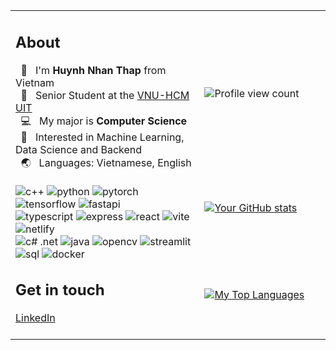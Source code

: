 <table>
  <tr>
    <td width="60%" rowspan="3">
      <h2> About </h2>
      &nbsp; 👋 &nbsp; I'm <strong>Huynh Nhan Thap</strong> from Vietnam<br/>
      &nbsp; 🏫 &nbsp; Senior Student at the <a href="https://en.uit.edu.vn">VNU-HCM UIT</a></br>
      &nbsp; 💻 &nbsp; My major is <strong>Computer Science</strong><br/>
      &nbsp; 🧩 &nbsp; Interested in Machine Learning, Data Science and Backend<br/>
      &nbsp; 🌏 &nbsp; Languages: Vietnamese, English<br/>
      <br/>
      <img alt="c++" src="https://img.shields.io/badge/-C%2B%2B-00599C?style=flat-square&logo=cplusplus&logoColor=white" />
      <img alt="python" src="https://img.shields.io/badge/-Python-3776AB?style=flat-square&logo=python&logoColor=white" />
      <img alt="pytorch" src="https://img.shields.io/badge/-PyTorch-EE4C2C?style=flat-square&logo=PyTorch&logoColor=white" />
      <img alt="tensorflow" src="https://img.shields.io/badge/-TensorFlow-FF6F00?style=flat-square&logo=TensorFlow&logoColor=white" />
<!--       <img alt="opencv" src="https://img.shields.io/badge/-OpenCV-5C3EE8?style=flat-square&logo=OpenCV&logoColor=white" /> -->
      <img alt="fastapi" src="https://img.shields.io/badge/-FastAPI-009688?style=flat-square&logo=FastAPI&logoColor=white" />
      <br/>
      <img alt="typescript" src="https://img.shields.io/badge/-TypeScript-007ACC?style=flat-square&logo=typescript&logoColor=white" />
      <img alt="express" src="https://img.shields.io/badge/-ExpressJS-gray?style=flat-square&logo=Express&logoColor=white" />
      <img alt="react" src="https://img.shields.io/badge/-React-45b8d8?style=flat-square&logo=react&logoColor=white" />
      <img alt="vite" src="https://img.shields.io/badge/-Vite-646CFF?style=flat-square&logo=Vite&logoColor=white" />
      <img alt="netlify" src="https://img.shields.io/badge/-Netlify-00C7B7?style=flat-square&logo=Netlify&logoColor=white" />
      <br/>
      <img alt="c# .net" src="https://img.shields.io/badge/-.NET-512BD4?style=flat-square&logo=dotnet&logoColor=white" />
      <img alt="java" src="https://img.shields.io/badge/-Java-yellow?style=flat-square&logo=java&logoColor=white" />
      <img alt="opencv" src="https://img.shields.io/badge/-OpenCV-5C3EE8?style=flat-square&logo=OpenCV&logoColor=white" />
      <img alt="streamlit" src="https://img.shields.io/badge/-Streamlit-FF4B4B?style=flat-square&logo=Streamlit&logoColor=white" />
      <img alt="sql" src="https://img.shields.io/badge/-SQL-003B57?style=flat-square&logo=SQLite&logoColor=white" />
      <img alt="docker" src="https://img.shields.io/badge/-Docker-46a2f1?style=flat-square&logo=docker&logoColor=white" />
<!--       <img alt="sqlite" src="https://img.shields.io/badge/-SQLite-003B57?style=flat-square&logo=SQLite&logoColor=white" /> -->
      <h2> Get in touch </h2>
      <a href="https://www.linkedin.com/in/huynh-nhan-t-4ab735337/">LinkedIn</a>
      <br/>
      &nbsp;
    </td>
    <td>
      <br/>
      <img alt="Profile view count" src="https://komarev.com/ghpvc/?username=hnthap&color=blue" />
    </td>
  </tr>
  <tr>
    <td>
      <a href="https://github.com/hnthap?tab=repositories">
        <img alt="Your GitHub stats" src="https://github-readme-stats.vercel.app/api?username=hnthap&layout=compact&show_icons=true&hide_border=true&hide_rank=true&theme=dark" />
      </a>
    </td>
  </tr>
  <tr>
    <td>
      <a href="https://github.com/hnthap?tab=repositories">
        <img alt="My Top Languages" src="https://github-readme-stats.vercel.app/api/top-langs/?username=hnthap&layout=compact&show_icons=true&hide_border=true&hide=jupyter%20notebook&theme=dark" />
      </a>
    </td>
  </tr>
</table>

<!--
## Skills

### Languages

![C](https://img.shields.io/badge/-C-A8B9CC?style=flat-square&logo=C&logoColor=white)
![C++](https://img.shields.io/badge/-C%2B%2B-00599C?style=flat-square&logo=cplusplus&logoColor=white)
![JavaScript](https://img.shields.io/badge/-JavaScript-f7df1c?style=flat-square&logo=javascript&logoColor=black)
![TypeScript](https://img.shields.io/badge/-TypeScript-007ACC?style=flat-square&logo=typescript&logoColor=white)
![C# .NET](https://img.shields.io/badge/-.NET-512BD4?style=flat-square&logo=dotnet&logoColor=white)
![Python](https://img.shields.io/badge/-Python-3776AB?style=flat-square&logo=python&logoColor=white)
![R](https://img.shields.io/badge/-R-276DC3?style=flat-square&logo=R&logoColor=white)
![Java](https://img.shields.io/badge/-Java-blue?style=flat-square&logo=c-sharp&logoColor=white)
![HTML5](https://img.shields.io/badge/-HTML5-E34F26?style=flat-square&logo=html5&logoColor=white)
![CSS3](https://img.shields.io/badge/-CSS3-1572B6?style=flat-square&logo=css3&logoColor=white)
![Rust](https://img.shields.io/badge/-Rust-000000?style=flat-square&logo=Rust&logoColor=white)
![GNU Bash](https://img.shields.io/badge/-GNU%20Bash-4EAA25?style=flat-square&logo=gnubash&logoColor=white)
![PowerShell](https://img.shields.io/badge/-PowerShell-skyblue?style=flat-square&logo=PowerShell&logoColor=white)
![LaTeX](https://img.shields.io/badge/-LaTeX-008080?style=flat-square&logo=latex&logoColor=white)

### Machine Learning

![PyTorch](https://img.shields.io/badge/-PyTorch-EE4C2C?style=flat-square&logo=PyTorch&logoColor=white)
![TensorFlow](https://img.shields.io/badge/-TensorFlow-FF6F00?style=flat-square&logo=TensorFlow&logoColor=white)
![Keras](https://img.shields.io/badge/-Keras-D00000?style=flat-square&logo=Keras&logoColor=white)
![OpenCV](https://img.shields.io/badge/-OpenCV-5C3EE8?style=flat-square&logo=OpenCV&logoColor=white)
![NumPy](https://img.shields.io/badge/-NumPy-013243?style=flat-square&logo=NumPy&logoColor=white)
![Pandas](https://img.shields.io/badge/-Pandas-150458?style=flat-square&logo=Pandas&logoColor=white)
![Jupyter](https://img.shields.io/badge/-Jupyter-F37626?style=flat-square&logo=Jupyter&logoColor=white)

### Databases & Applications

![SQLite](https://img.shields.io/badge/-SQLite-003B57?style=flat-square&logo=SQLite&logoColor=white)
![MySQL](https://img.shields.io/badge/-MySQL-4479A1?style=flat-square&logo=MySQL&logoColor=white)
![Microsoft SQL Server](https://img.shields.io/badge/-Microsoft%20SQL%20Server-5294E2?style=flat-square&logo=MSSQL&logoColor=white)

![Nodejs](https://img.shields.io/badge/-NodeJS-43853d?style=flat-square&logo=Node.js&logoColor=white)
![Express](https://img.shields.io/badge/-ExpressJS-000000?style=flat-square&logo=Express&logoColor=white)
![FastAPI](https://img.shields.io/badge/-FastAPI-009688?style=flat-square&logo=FastAPI&logoColor=white)
![Vite](https://img.shields.io/badge/-Vite-646CFF?style=flat-square&logo=Vite&logoColor=white)
![CMake](https://img.shields.io/badge/-CMake-064F8C?style=flat-square&logo=cmake&logoColor)
![dotenv](https://img.shields.io/badge/-.ENV-ECD53F?style=flat-square&logo=dotenv&logoColor=white)
![Gradle](https://img.shields.io/badge/-Gradle-02303A?style=flat-square&logo=Gradle&logoColor=white)
![Selenium](https://img.shields.io/badge/-Selenium-43B02A?style=flat-square&logo=Selenium&logoColor=white)
![Expo](https://img.shields.io/badge/-Expo-000020?style=flat-square&logo=Expo&logoColor=white)
![Streamlit](https://img.shields.io/badge/-Streamlit-FF4B4B?style=flat-square&logo=Streamlit&logoColor=white)
![github actions](https://img.shields.io/badge/-GitHub_Actions-2088FF?style=flat-square&logo=github-actions&logoColor=white)
![Netlify](https://img.shields.io/badge/-Netlify-00C7B7?style=flat-square&logo=Netlify&logoColor=white)

![OpenGL](https://img.shields.io/badge/-OpenGL-5586A4?style=flat-square&logo=OpenGL&logoColor=white)
![ThreeJS](https://img.shields.io/badge/-ThreeJS-000000?style=flat-square&logo=Three.JS&logoColor=white)
![React](https://img.shields.io/badge/-React-45b8d8?style=flat-square&logo=react&logoColor=white)
![Styled Components](https://img.shields.io/badge/-Styled_Components-db7092?style=flat-square&logo=styled-components&logoColor=white)
![Tailwind CSS](https://img.shields.io/badge/-Tailwind%20CSS-06B6D4?style=flat-square&logo=tailwindcss&logoColor=white)

### Tools

![VS Code](https://img.shields.io/badge/-Visual%20Studio%20Code-blue?style=flat-square&logo=VS%20Code&logoColor=white)
![git](https://img.shields.io/badge/-Git-F05032?style=flat-square&logo=git&logoColor=white)
![npm](https://img.shields.io/badge/-NPM-CB3837?style=flat-square&logo=npm&logoColor=white)
![pip](https://img.shields.io/badge/-PyPI-3775A9?style=flat-square&logo=PyPI&logoColor=white)
![choco](https://img.shields.io/badge/-Chocolatey-80B5E3?style=flat-square&logo=Chocolatey&logoColor=white)
![Google Docs](https://img.shields.io/badge/-Google%20Docs-4285F4?style=flat-square&logo=google%20docs&logoColor=white)
![Google Sheets](https://img.shields.io/badge/-Google%20Sheets-34A853?style=flat-square&logo=google%20sheets&logoColor=white)
![Google Slides](https://img.shields.io/badge/-Google%20Slides-FBBC04?style=flat-square&logo=google%20slides&logoColor=white)
![7Zip](https://img.shields.io/badge/-7Zip-000000?style=flat-square&logo=7Zip&logoColor=white)
![Canva](https://img.shields.io/badge/-Canva-00C4CC?style=flat-square&logo=canva&logoColor=white)
![RStudio IDE](https://img.shields.io/badge/-RStudio%20IDE-75AADB?style=flat-square&logo=rstudioide&logoColor=white)
![Nano](https://img.shields.io/badge/-Nano-4A90E2?style=flat-square&logo=Nano&logoColor=white)
![VS](https://img.shields.io/badge/-Visual%20Studio-512BD4?style=flat-square&logo=VS&logoColor=white)
![googledrive](https://img.shields.io/badge/-Google_Drive-4285F4?style=flat-square&logo=googledrive&logoColor=white)
![Overleaf](https://img.shields.io/badge/-Overleaf-47A141?style=flat-square&logo=Overleaf&logoColor=white)

-->

<!-- ![Your GitHub stats](https://github-readme-stats.vercel.app/api?username=hnthap&layout=compact&theme=dark&show_icons=true&text_bold=false&hide_border=true) -->
<!-- [![GitHub Streak](https://github-readme-streak-stats.herokuapp.com?user=hnthap&theme=dark&hide_border=true)](https://git.io/streak-stats) -->

<!---
hnthap/hnthap is a ✨ special ✨ repository because its `README.md` (this file) appears on your GitHub profile.
You can click the Preview link to take a look at your changes.
--->
